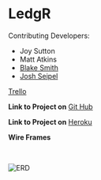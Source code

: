 # LedgR


Contributing Developers:
* Joy Sutton
* Matt Atkins
* [Blake Smith](https://bs3589.github.io/Portfolio/)
* [Josh Seipel](https://jaguarj.github.io/myportfolio/)

[Trello](https://trello.com/b/u3maELMv/project-three)

**Link to Project on** [Git Hub](#)

**Link to Project on** [Heroku](#)

**Wire Frames**

<br>

![ERD](http://i.imgur.com/tz4dNJq.png)






